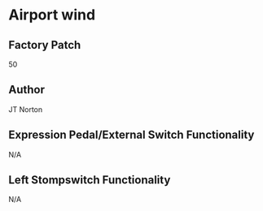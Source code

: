 



# Airport wind

## Factory Patch


50
## Author


JT Norton
## Expression Pedal/External Switch Functionality


N/A
## Left Stompswitch Functionality


N/A